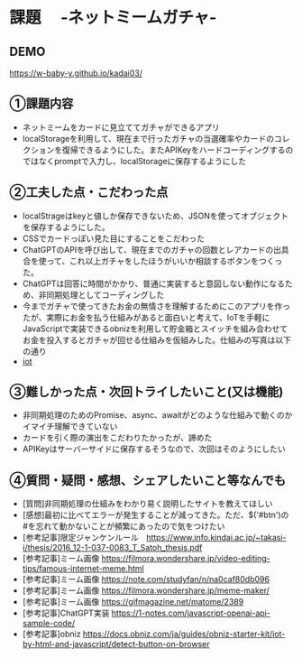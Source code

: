 # 課題　 -ネットミームガチャ-

## DEMO
https://w-baby-y.github.io/kadai03/

## ①課題内容
- ネットミームをカードに見立ててガチャができるアプリ
- localStorageを利用して、現在まで行ったガチャの当選確率やカードのコレクションを復帰できるようにした。またAPIKeyをハードコーディングするのではなくpromptで入力し、localStorageに保存するようにした

## ②工夫した点・こだわった点
- localStrageはkeyと値しか保存できないため、JSONを使ってオブジェクトを保存するようにした。
- CSSでカードっぽい見た目にすることをこだわった
- ChatGPTのAPIを呼び出して、現在までのガチャの回数とレアカードの出具合を使って、これ以上ガチャをしたほうがいいか相談するボタンをつくった。
- ChatGPTは回答に時間がかかり、普通に実装すると意図しない動作になるため、非同期処理としてコーディングした
- 今までガチャで使ってきたお金の無情さを理解するためにこのアプリを作ったが、実際にお金を払う仕組みがあると面白いと考えて、IoTを手軽にJavaScriptで実装できるobnizを利用して貯金箱とスイッチを組み合わせてお金を投入するとガチャが回せる仕組みを仮組みした。仕組みの写真は以下の通り
- [iot](https://github.com/w-baby-y/kadai03/assets/132176613/83831660-625d-45ea-b006-729c2c1512d7)

## ③難しかった点・次回トライしたいこと(又は機能)
- 非同期処理のためのPromise、async、awaitがどのような仕組みで動くのかイマイチ理解できていない
- カードを引く際の演出をこだわりたかったが、諦めた
- APIKeyはサーバーサイドに保存するそうなので、次回はそのようにしたい

## ④質問・疑問・感想、シェアしたいこと等なんでも
- [質問]非同期処理の仕組みをわかり易く説明したサイトを教えてほしい
- [感想]最初に比べてエラーが発生することが減ってきた。ただ、$('#btn')の#を忘れて動かないことが頻繁にあったので気をつけたい
- [参考記事]限定ジャンケンルール　https://www.info.kindai.ac.jp/~takasi-i/thesis/2016_12-1-037-0083_T_Satoh_thesis.pdf
- [参考記事]ミーム画像 https://filmora.wondershare.jp/video-editing-tips/famous-internet-meme.html
- [参考記事]ミーム画像 https://note.com/studyfan/n/na0caf80db096
- [参考記事]ミーム画像 https://filmora.wondershare.jp/meme-maker/
- [参考記事]ミーム画像 https://gifmagazine.net/matome/2389
- [参考記事]ChatGPT実装 https://1-notes.com/javascript-openai-api-sample-code/
- [参考記事]obniz https://docs.obniz.com/ja/guides/obniz-starter-kit/iot-by-html-and-javascript/detect-button-on-browser
